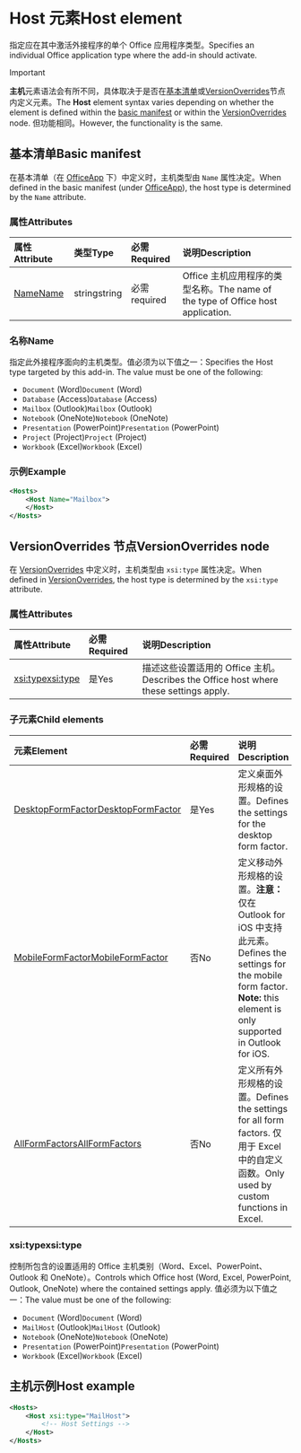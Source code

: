 # <a name="host-element"></a><span data-ttu-id="73283-101">Host 元素</span><span class="sxs-lookup"><span data-stu-id="73283-101">Host element</span></span>

<span data-ttu-id="73283-102">指定应在其中激活外接程序的单个 Office 应用程序类型。</span><span class="sxs-lookup"><span data-stu-id="73283-102">Specifies an individual Office application type where the add-in should activate.</span></span>

> [!IMPORTANT] 
> <span data-ttu-id="73283-103">**主机**元素语法会有所不同，具体取决于是否在[基本清单](#basic-manifest)或[VersionOverrides](#versionoverrides-node)节点内定义元素。</span><span class="sxs-lookup"><span data-stu-id="73283-103">The **Host** element syntax varies depending on whether the element is defined within the [basic manifest](#basic-manifest) or within the [VersionOverrides](#versionoverrides-node) node.</span></span> <span data-ttu-id="73283-104">但功能相同。</span><span class="sxs-lookup"><span data-stu-id="73283-104">However, the functionality is the same.</span></span>  

## <a name="basic-manifest"></a><span data-ttu-id="73283-105">基本清单</span><span class="sxs-lookup"><span data-stu-id="73283-105">Basic manifest</span></span>

<span data-ttu-id="73283-106">在基本清单（在 [OfficeApp](officeapp.md) 下）中定义时，主机类型由 `Name` 属性决定。</span><span class="sxs-lookup"><span data-stu-id="73283-106">When defined in the basic manifest (under [OfficeApp](officeapp.md)), the host type is determined by the `Name` attribute.</span></span>   

### <a name="attributes"></a><span data-ttu-id="73283-107">属性</span><span class="sxs-lookup"><span data-stu-id="73283-107">Attributes</span></span>

| <span data-ttu-id="73283-108">属性</span><span class="sxs-lookup"><span data-stu-id="73283-108">Attribute</span></span>     | <span data-ttu-id="73283-109">类型</span><span class="sxs-lookup"><span data-stu-id="73283-109">Type</span></span>   | <span data-ttu-id="73283-110">必需</span><span class="sxs-lookup"><span data-stu-id="73283-110">Required</span></span> | <span data-ttu-id="73283-111">说明</span><span class="sxs-lookup"><span data-stu-id="73283-111">Description</span></span>                                      |
|:--------------|:-------|:---------|:-------------------------------------------------|
| [<span data-ttu-id="73283-112">Name</span><span class="sxs-lookup"><span data-stu-id="73283-112">Name</span></span>](#name) | <span data-ttu-id="73283-113">string</span><span class="sxs-lookup"><span data-stu-id="73283-113">string</span></span> | <span data-ttu-id="73283-114">必需</span><span class="sxs-lookup"><span data-stu-id="73283-114">required</span></span> | <span data-ttu-id="73283-115">Office 主机应用程序的类型名称。</span><span class="sxs-lookup"><span data-stu-id="73283-115">The name of the type of Office host application.</span></span> |

### <a name="name"></a><span data-ttu-id="73283-116">名称</span><span class="sxs-lookup"><span data-stu-id="73283-116">Name</span></span>
<span data-ttu-id="73283-p102">指定此外接程序面向的主机类型。值必须为以下值之一：</span><span class="sxs-lookup"><span data-stu-id="73283-p102">Specifies the Host type targeted by this add-in. The value must be one of the following:</span></span>

- <span data-ttu-id="73283-119">`Document` (Word)</span><span class="sxs-lookup"><span data-stu-id="73283-119">`Document` (Word)</span></span>
- <span data-ttu-id="73283-120">`Database` (Access)</span><span class="sxs-lookup"><span data-stu-id="73283-120">`Database` (Access)</span></span>
- <span data-ttu-id="73283-121">`Mailbox` (Outlook)</span><span class="sxs-lookup"><span data-stu-id="73283-121">`Mailbox` (Outlook)</span></span>
- <span data-ttu-id="73283-122">`Notebook` (OneNote)</span><span class="sxs-lookup"><span data-stu-id="73283-122">`Notebook` (OneNote)</span></span>
- <span data-ttu-id="73283-123">`Presentation` (PowerPoint)</span><span class="sxs-lookup"><span data-stu-id="73283-123">`Presentation` (PowerPoint)</span></span>
- <span data-ttu-id="73283-124">`Project` (Project)</span><span class="sxs-lookup"><span data-stu-id="73283-124">`Project` (Project)</span></span>
- <span data-ttu-id="73283-125">`Workbook` (Excel)</span><span class="sxs-lookup"><span data-stu-id="73283-125">`Workbook` (Excel)</span></span>

### <a name="example"></a><span data-ttu-id="73283-126">示例</span><span class="sxs-lookup"><span data-stu-id="73283-126">Example</span></span>
```xml
<Hosts>
    <Host Name="Mailbox">
    </Host>
</Hosts>
```

## <a name="versionoverrides-node"></a><span data-ttu-id="73283-127">VersionOverrides 节点</span><span class="sxs-lookup"><span data-stu-id="73283-127">VersionOverrides node</span></span>
<span data-ttu-id="73283-128">在 [VersionOverrides](versionoverrides.md) 中定义时，主机类型由 `xsi:type` 属性决定。</span><span class="sxs-lookup"><span data-stu-id="73283-128">When defined in [VersionOverrides](versionoverrides.md), the host type is determined by the `xsi:type` attribute.</span></span> 

### <a name="attributes"></a><span data-ttu-id="73283-129">属性</span><span class="sxs-lookup"><span data-stu-id="73283-129">Attributes</span></span>

|  <span data-ttu-id="73283-130">属性</span><span class="sxs-lookup"><span data-stu-id="73283-130">Attribute</span></span>  |  <span data-ttu-id="73283-131">必需</span><span class="sxs-lookup"><span data-stu-id="73283-131">Required</span></span>  |  <span data-ttu-id="73283-132">说明</span><span class="sxs-lookup"><span data-stu-id="73283-132">Description</span></span>  |
|:-----|:-----|:-----|
|  [<span data-ttu-id="73283-133">xsi:type</span><span class="sxs-lookup"><span data-stu-id="73283-133">xsi:type</span></span>](#xsitype)  |  <span data-ttu-id="73283-134">是</span><span class="sxs-lookup"><span data-stu-id="73283-134">Yes</span></span>  | <span data-ttu-id="73283-135">描述这些设置适用的 Office 主机。</span><span class="sxs-lookup"><span data-stu-id="73283-135">Describes the Office host where these settings apply.</span></span>|

### <a name="child-elements"></a><span data-ttu-id="73283-136">子元素</span><span class="sxs-lookup"><span data-stu-id="73283-136">Child elements</span></span>

|  <span data-ttu-id="73283-137">元素</span><span class="sxs-lookup"><span data-stu-id="73283-137">Element</span></span> |  <span data-ttu-id="73283-138">必需</span><span class="sxs-lookup"><span data-stu-id="73283-138">Required</span></span>  |  <span data-ttu-id="73283-139">说明</span><span class="sxs-lookup"><span data-stu-id="73283-139">Description</span></span>  |
|:-----|:-----|:-----|
|  [<span data-ttu-id="73283-140">DesktopFormFactor</span><span class="sxs-lookup"><span data-stu-id="73283-140">DesktopFormFactor</span></span>](desktopformfactor.md)    |  <span data-ttu-id="73283-141">是</span><span class="sxs-lookup"><span data-stu-id="73283-141">Yes</span></span>   |  <span data-ttu-id="73283-142">定义桌面外形规格的设置。</span><span class="sxs-lookup"><span data-stu-id="73283-142">Defines the settings for the desktop form factor.</span></span> |
|  [<span data-ttu-id="73283-143">MobileFormFactor</span><span class="sxs-lookup"><span data-stu-id="73283-143">MobileFormFactor</span></span>](mobileformfactor.md)    |  <span data-ttu-id="73283-144">否</span><span class="sxs-lookup"><span data-stu-id="73283-144">No</span></span>   |  <span data-ttu-id="73283-p103">定义移动外形规格的设置。**注意：** 仅在 Outlook for iOS 中支持此元素。</span><span class="sxs-lookup"><span data-stu-id="73283-p103">Defines the settings for the mobile form factor. **Note:** this element is only supported in Outlook for iOS.</span></span> |
|  [<span data-ttu-id="73283-147">AllFormFactors</span><span class="sxs-lookup"><span data-stu-id="73283-147">AllFormFactors</span></span>](allformfactors.md)    |  <span data-ttu-id="73283-148">否</span><span class="sxs-lookup"><span data-stu-id="73283-148">No</span></span>   |  <span data-ttu-id="73283-149">定义所有外形规格的设置。</span><span class="sxs-lookup"><span data-stu-id="73283-149">Defines the settings for all form factors.</span></span> <span data-ttu-id="73283-150">仅用于 Excel 中的自定义函数。</span><span class="sxs-lookup"><span data-stu-id="73283-150">Only used by custom functions in Excel.</span></span> |

### <a name="xsitype"></a><span data-ttu-id="73283-151">xsi:type</span><span class="sxs-lookup"><span data-stu-id="73283-151">xsi:type</span></span>

<span data-ttu-id="73283-152">控制所包含的设置适用的 Office 主机类别（Word、Excel、PowerPoint、Outlook 和 OneNote）。</span><span class="sxs-lookup"><span data-stu-id="73283-152">Controls which Office host (Word, Excel, PowerPoint, Outlook, OneNote) where the contained settings apply.</span></span> <span data-ttu-id="73283-153">值必须为以下值之一：</span><span class="sxs-lookup"><span data-stu-id="73283-153">The value must be one of the following:</span></span>

- <span data-ttu-id="73283-154">`Document` (Word)</span><span class="sxs-lookup"><span data-stu-id="73283-154">`Document` (Word)</span></span>
- <span data-ttu-id="73283-155">`MailHost` (Outlook)</span><span class="sxs-lookup"><span data-stu-id="73283-155">`MailHost` (Outlook)</span></span>    
- <span data-ttu-id="73283-156">`Notebook` (OneNote)</span><span class="sxs-lookup"><span data-stu-id="73283-156">`Notebook` (OneNote)</span></span>
- <span data-ttu-id="73283-157">`Presentation` (PowerPoint)</span><span class="sxs-lookup"><span data-stu-id="73283-157">`Presentation` (PowerPoint)</span></span>
- <span data-ttu-id="73283-158">`Workbook` (Excel)</span><span class="sxs-lookup"><span data-stu-id="73283-158">`Workbook` (Excel)</span></span>

## <a name="host-example"></a><span data-ttu-id="73283-159">主机示例</span><span class="sxs-lookup"><span data-stu-id="73283-159">Host example</span></span> 
```xml
<Hosts>
    <Host xsi:type="MailHost">
        <!-- Host Settings -->
    </Host>
</Hosts>
```

